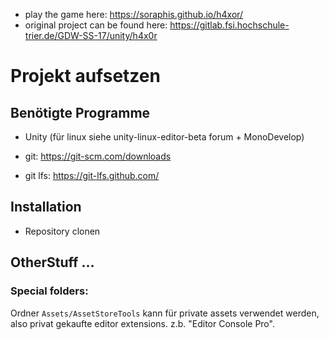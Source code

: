 - play the game here: https://soraphis.github.io/h4xor/
- original project can be found here: https://gitlab.fsi.hochschule-trier.de/GDW-SS-17/unity/h4x0r

# Projekt aufsetzen

## Benötigte Programme

 - Unity (für linux siehe unity-linux-editor-beta forum + MonoDevelop)

 - git: https://git-scm.com/downloads
 - git lfs: https://git-lfs.github.com/

## Installation

 - Repository clonen
 
## OtherStuff ...

### Special folders:

Ordner `Assets/AssetStoreTools` kann für private assets verwendet werden, also privat gekaufte editor extensions. z.b. "Editor Console Pro".


